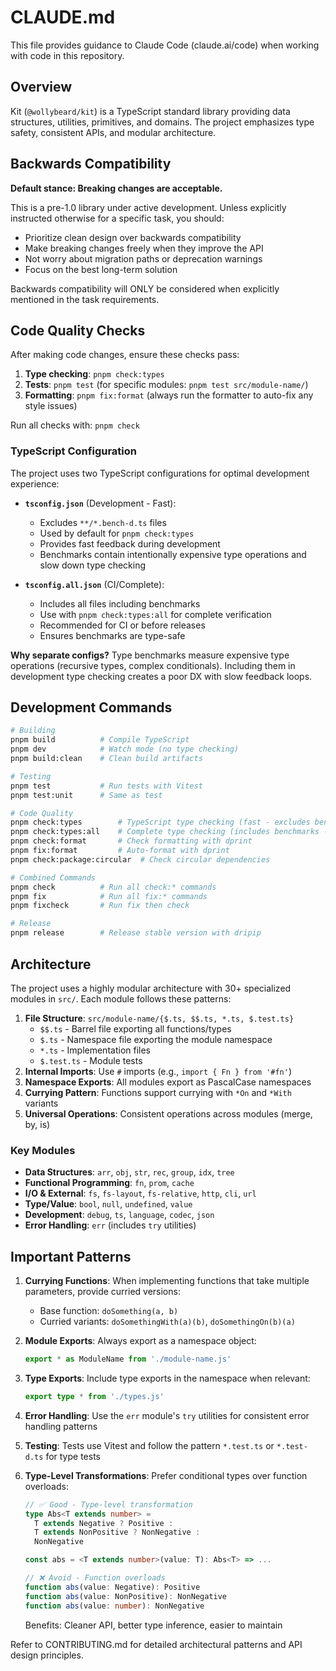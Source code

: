 # CLAUDE.md

This file provides guidance to Claude Code (claude.ai/code) when working with code in this repository.

## Overview

Kit (`@wollybeard/kit`) is a TypeScript standard library providing data structures, utilities, primitives, and domains. The project emphasizes type safety, consistent APIs, and modular architecture.

## Backwards Compatibility

**Default stance: Breaking changes are acceptable.**

This is a pre-1.0 library under active development. Unless explicitly instructed otherwise for a specific task, you should:

- Prioritize clean design over backwards compatibility
- Make breaking changes freely when they improve the API
- Not worry about migration paths or deprecation warnings
- Focus on the best long-term solution

Backwards compatibility will ONLY be considered when explicitly mentioned in the task requirements.

## Code Quality Checks

After making code changes, ensure these checks pass:

1. **Type checking**: `pnpm check:types`
2. **Tests**: `pnpm test` (for specific modules: `pnpm test src/module-name/`)
3. **Formatting**: `pnpm fix:format` (always run the formatter to auto-fix any style issues)

Run all checks with: `pnpm check`

### TypeScript Configuration

The project uses two TypeScript configurations for optimal development experience:

- **`tsconfig.json`** (Development - Fast):
  - Excludes `**/*.bench-d.ts` files
  - Used by default for `pnpm check:types`
  - Provides fast feedback during development
  - Benchmarks contain intentionally expensive type operations and slow down type checking

- **`tsconfig.all.json`** (CI/Complete):
  - Includes all files including benchmarks
  - Use with `pnpm check:types:all` for complete verification
  - Recommended for CI or before releases
  - Ensures benchmarks are type-safe

**Why separate configs?** Type benchmarks measure expensive type operations (recursive types, complex conditionals). Including them in development type checking creates a poor DX with slow feedback loops.

## Development Commands

```bash
# Building
pnpm build          # Compile TypeScript
pnpm dev            # Watch mode (no type checking)
pnpm build:clean    # Clean build artifacts

# Testing
pnpm test           # Run tests with Vitest
pnpm test:unit      # Same as test

# Code Quality
pnpm check:types        # TypeScript type checking (fast - excludes benchmarks)
pnpm check:types:all    # Complete type checking (includes benchmarks - slower)
pnpm check:format       # Check formatting with dprint
pnpm fix:format         # Auto-format with dprint
pnpm check:package:circular  # Check circular dependencies

# Combined Commands
pnpm check          # Run all check:* commands
pnpm fix            # Run all fix:* commands
pnpm fixcheck       # Run fix then check

# Release
pnpm release        # Release stable version with dripip
```

## Architecture

The project uses a highly modular architecture with 30+ specialized modules in `src/`. Each module follows these patterns:

1. **File Structure**: `src/module-name/{$.ts, $$.ts, *.ts, $.test.ts}`
   - `$$.ts` - Barrel file exporting all functions/types
   - `$.ts` - Namespace file exporting the module namespace
   - `*.ts` - Implementation files
   - `$.test.ts` - Module tests
2. **Internal Imports**: Use `#` imports (e.g., `import { Fn } from '#fn'`)
3. **Namespace Exports**: All modules export as PascalCase namespaces
4. **Currying Pattern**: Functions support currying with `*On` and `*With` variants
5. **Universal Operations**: Consistent operations across modules (merge, by, is)

### Key Modules

- **Data Structures**: `arr`, `obj`, `str`, `rec`, `group`, `idx`, `tree`
- **Functional Programming**: `fn`, `prom`, `cache`
- **I/O & External**: `fs`, `fs-layout`, `fs-relative`, `http`, `cli`, `url`
- **Type/Value**: `bool`, `null`, `undefined`, `value`
- **Development**: `debug`, `ts`, `language`, `codec`, `json`
- **Error Handling**: `err` (includes `try` utilities)

## Important Patterns

1. **Currying Functions**: When implementing functions that take multiple parameters, provide curried versions:
   - Base function: `doSomething(a, b)`
   - Curried variants: `doSomethingWith(a)(b)`, `doSomethingOn(b)(a)`

2. **Module Exports**: Always export as a namespace object:
   ```typescript
   export * as ModuleName from './module-name.js'
   ```

3. **Type Exports**: Include type exports in the namespace when relevant:
   ```typescript
   export type * from './types.js'
   ```

4. **Error Handling**: Use the `err` module's `try` utilities for consistent error handling patterns

5. **Testing**: Tests use Vitest and follow the pattern `*.test.ts` or `*.test-d.ts` for type tests

6. **Type-Level Transformations**: Prefer conditional types over function overloads:
   ```typescript
   // ✅ Good - Type-level transformation
   type Abs<T extends number> =
     T extends Negative ? Positive :
     T extends NonPositive ? NonNegative :
     NonNegative

   const abs = <T extends number>(value: T): Abs<T> => ...

   // ❌ Avoid - Function overloads
   function abs(value: Negative): Positive
   function abs(value: NonPositive): NonNegative
   function abs(value: number): NonNegative
   ```
   Benefits: Cleaner API, better type inference, easier to maintain

Refer to CONTRIBUTING.md for detailed architectural patterns and API design principles.
